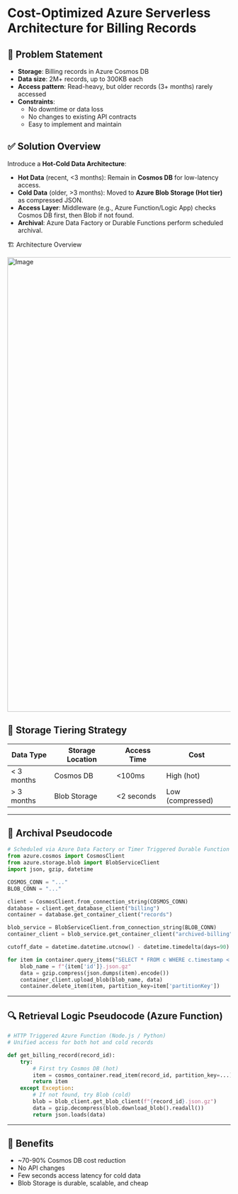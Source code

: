# Cost-Optimized Azure Serverless Architecture for Billing Records

## 🔧 Problem Statement
- **Storage**: Billing records in Azure Cosmos DB
- **Data size**: 2M+ records, up to 300KB each
- **Access pattern**: Read-heavy, but older records (3+ months) rarely accessed
- **Constraints**:
  - No downtime or data loss
  - No changes to existing API contracts
  - Easy to implement and maintain

## ✅ Solution Overview
Introduce a **Hot-Cold Data Architecture**:

- **Hot Data** (recent, <3 months): Remain in **Cosmos DB** for low-latency access.
- **Cold Data** (older, >3 months): Moved to **Azure Blob Storage (Hot tier)** as compressed JSON.
- **Access Layer**: Middleware (e.g., Azure Function/Logic App) checks Cosmos DB first, then Blob if not found.
- **Archival**: Azure Data Factory or Durable Functions perform scheduled archival.


🏗️ Architecture Overview

<img width="1536" height="1024" alt="Image" src="https://github.com/user-attachments/assets/2da92897-42ce-44d9-823a-078f710dde45" />

## 💾 Storage Tiering Strategy
| Data Type | Storage Location | Access Time | Cost            |
|-----------|------------------|-------------|-----------------|
| < 3 months | Cosmos DB        | <100ms      | High (hot)      |
| > 3 months | Blob Storage     | <2 seconds  | Low (compressed) |

---

## 🧠 Archival Pseudocode
```python
# Scheduled via Azure Data Factory or Timer Triggered Durable Function
from azure.cosmos import CosmosClient
from azure.storage.blob import BlobServiceClient
import json, gzip, datetime

COSMOS_CONN = "..."
BLOB_CONN = "..."

client = CosmosClient.from_connection_string(COSMOS_CONN)
database = client.get_database_client("billing")
container = database.get_container_client("records")

blob_service = BlobServiceClient.from_connection_string(BLOB_CONN)
container_client = blob_service.get_container_client("archived-billing")

cutoff_date = datetime.datetime.utcnow() - datetime.timedelta(days=90)

for item in container.query_items("SELECT * FROM c WHERE c.timestamp < @cutoff", parameters=[{"name": "@cutoff", "value": cutoff_date.isoformat()}], enable_cross_partition_query=True):
    blob_name = f"{item['id']}.json.gz"
    data = gzip.compress(json.dumps(item).encode())
    container_client.upload_blob(blob_name, data)
    container.delete_item(item, partition_key=item['partitionKey'])
```

---

## 🔍 Retrieval Logic Pseudocode (Azure Function)
```python
# HTTP Triggered Azure Function (Node.js / Python)
# Unified access for both hot and cold records

def get_billing_record(record_id):
    try:
        # First try Cosmos DB (hot)
        item = cosmos_container.read_item(record_id, partition_key=...)
        return item
    except Exception:
        # If not found, try Blob (cold)
        blob = blob_client.get_blob_client(f"{record_id}.json.gz")
        data = gzip.decompress(blob.download_blob().readall())
        return json.loads(data)
```

---

## 🧪 Benefits
- ~70-90% Cosmos DB cost reduction
- No API changes
- Few seconds access latency for cold data
- Blob Storage is durable, scalable, and cheap




